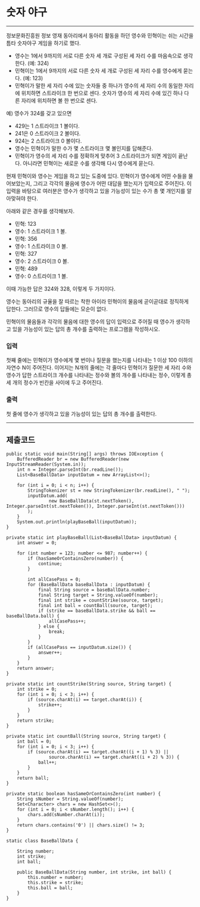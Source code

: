 # 숫자 야구

---

정보문화진흥원 정보 영재 동아리에서 동아리 활동을 하던 영수와 민혁이는 쉬는 시간을 틈타 숫자야구 게임을 하기로 했다.

- 영수는 1에서 9까지의 서로 다른 숫자 세 개로 구성된 세 자리 수를 마음속으로 생각한다. (예: 324)
- 민혁이는 1에서 9까지의 서로 다른 숫자 세 개로 구성된 세 자리 수를 영수에게 묻는다. (예: 123)
- 민혁이가 말한 세 자리 수에 있는 숫자들 중 하나가 영수의 세 자리 수의 동일한 자리에 위치하면 스트라이크 한 번으로 센다. 숫자가 영수의 세 자리 수에 있긴 하나 다른 자리에 위치하면 볼 한 번으로 센다.

예) 영수가 324를 갖고 있으면

- 429는 1 스트라이크 1 볼이다.
- 241은 0 스트라이크 2 볼이다.
- 924는 2 스트라이크 0 볼이다.
- 영수는 민혁이가 말한 수가 몇 스트라이크 몇 볼인지를 답해준다.
- 민혁이가 영수의 세 자리 수를 정확하게 맞추어 3 스트라이크가 되면 게임이 끝난다. 아니라면 민혁이는 새로운 수를 생각해 다시 영수에게 묻는다.

현재 민혁이와 영수는 게임을 하고 있는 도중에 있다. 민혁이가 영수에게 어떤 수들을 물어보았는지, 그리고 각각의 물음에 영수가 어떤 대답을 했는지가 입력으로 주어진다. 이 입력을 바탕으로 여러분은 영수가 생각하고 있을 가능성이 있는 수가 총 몇 개인지를 알아맞혀야 한다.

아래와 같은 경우를 생각해보자.

- 민혁: 123
- 영수: 1 스트라이크 1 볼.
- 민혁: 356
- 영수: 1 스트라이크 0 볼.
- 민혁: 327
- 영수: 2 스트라이크 0 볼.
- 민혁: 489
- 영수: 0 스트라이크 1 볼.

이때 가능한 답은 324와 328, 이렇게 두 가지이다.

영수는 동아리의 규율을 잘 따르는 착한 아이라 민혁이의 물음에 곧이곧대로 정직하게 답한다. 그러므로 영수의 답들에는 모순이 없다.

민혁이의 물음들과 각각의 물음에 대한 영수의 답이 입력으로 주어질 때 영수가 생각하고 있을 가능성이 있는 답의 총 개수를 출력하는 프로그램을 작성하시오.

### 입력

첫째 줄에는 민혁이가 영수에게 몇 번이나 질문을 했는지를 나타내는 1 이상 100 이하의 자연수 N이 주어진다. 이어지는 N개의 줄에는 각 줄마다 민혁이가 질문한 세 자리 수와 영수가 답한 스트라이크 개수를 나타내는 정수와 볼의 개수를 나타내는 정수, 이렇게 총 세 개의 정수가 빈칸을 사이에 두고 주어진다.

### 출력

첫 줄에 영수가 생각하고 있을 가능성이 있는 답의 총 개수를 출력한다.

---

## 제출코드

```
public static void main(String[] args) throws IOException {
    BufferedReader br = new BufferedReader(new InputStreamReader(System.in));
    int n = Integer.parseInt(br.readLine());
    List<BaseBallData> inputDatum = new ArrayList<>();

    for (int i = 0; i < n; i++) {
        StringTokenizer st = new StringTokenizer(br.readLine(), " ");
        inputDatum.add(
                new BaseBallData(st.nextToken(), Integer.parseInt(st.nextToken()), Integer.parseInt(st.nextToken()))
        );
    }
    System.out.println(playBaseBall(inputDatum));
}

private static int playBaseBall(List<BaseBallData> inputDatum) {
    int answer = 0;

    for (int number = 123; number <= 987; number++) {
        if (hasSameOrContainsZero(number)) {
            continue;
        }

        int allCasePass = 0;
        for (BaseBallData baseBallData : inputDatum) {
            final String source = baseBallData.number;
            final String target = String.valueOf(number);
            final int strike = countStrike(source, target);
            final int ball = countBall(source, target);
            if (strike == baseBallData.strike && ball == baseBallData.ball) {
                allCasePass++;
            } else {
                break;
            }
        }
        if (allCasePass == inputDatum.size()) {
            answer++;
        }
    }
    return answer;
}

private static int countStrike(String source, String target) {
    int strike = 0;
    for (int i = 0; i < 3; i++) {
        if (source.charAt(i) == target.charAt(i)) {
            strike++;
        }
    }
    return strike;
}

private static int countBall(String source, String target) {
    int ball = 0;
    for (int i = 0; i < 3; i++) {
        if (source.charAt(i) == target.charAt((i + 1) % 3) ||
                source.charAt(i) == target.charAt((i + 2) % 3)) {
            ball++;
        }
    }
    return ball;
}

private static boolean hasSameOrContainsZero(int number) {
    String sNumber = String.valueOf(number);
    Set<Character> chars = new HashSet<>();
    for (int i = 0; i < sNumber.length(); i++) {
        chars.add(sNumber.charAt(i));
    }
    return chars.contains('0') || chars.size() != 3;
}

static class BaseBallData {

    String number;
    int strike;
    int ball;

    public BaseBallData(String number, int strike, int ball) {
        this.number = number;
        this.strike = strike;
        this.ball = ball;
    }
}
```